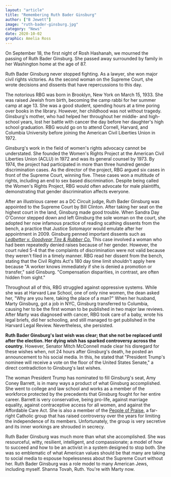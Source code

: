 ```yaml
---
layout: "article"
title: "Remembering Ruth Bader Ginsburg"
author: ["B Jewett"]
image: "ruth-bader-ginsburg.jpg"
category: "News"
date: 2020-10-02
graphic: Amelia Ross
---
```

On September 18, the first night of Rosh Hashanah, we mourned the passing of Ruth Bader Ginsburg. She passed away surrounded by family in her Washington home at the age of 87.

Ruth Bader Ginsburg never stopped fighting. As a lawyer, she won major civil rights victories. As the second woman on the Supreme Court, she wrote decisions and dissents that have repercussions to this day.

The notorious RBG was born in Brooklyn, New York on March 15, 1933. She was raised Jewish from birth, becoming the camp rabbi for her summer camp at age 13. She was a good student, spending hours at a time poring over books in the library. However, her childhood was not without tragedy. Ginsburg's mother, who had helped her throughout her middle- and high-school years, lost her battle with cancer the day before her daughter's high school graduation. RBG would go on to attend Cornell, Harvard, and Columbia University before joining the American Civil Liberties Union in 1972. 	

Ginsburg's work in the field of women's rights advocacy cannot be understated. She founded the Women's Rights Project at the American Civil Liberties Union (ACLU) in 1972 and was its general counsel by 1973. By 1974, the project had participated in more than three hundred gender discrimination cases. As the director of the project, RBG argued six cases in front of the Supreme Court, winning five. These cases won a multitude of rights, including an end to sex based discrimination. Despite being called the Women's Rights Project, RBG would often advocate for male plaintiffs, demonstrating that gender discrimination affects everyone.

After an illustrious career as a DC Circuit judge, Ruth Bader Ginsburg was appointed to the Supreme Court by Bill Clinton. After taking her seat on the highest court in the land, Ginsburg made good trouble. When Sandra Day O'Connor stepped down and left Ginsburg the sole woman on the court, she adopted her now infamous practice of reading scathing dissents from the bench, a practice that Justice Sotomayor would emulate after her appointment in 2009. Ginsburg penned important dissents such as *[Ledbetter v. Goodyear Tire & Rubber Co.](https://en.wikipedia.org/wiki/Ledbetter_v._Goodyear_Tire_%26_Rubber_Co.)* This case involved a woman who had been repeatedly denied raises because of her gender. However, the court ruled 5-4 that the complaints of discrimination were not valid because they weren't filed in a timely manner. RBG read her dissent from the bench, stating that the Civil Rights Act's 180 day time limit shouldn't apply here because "A worker knows immediately if she is denied a promotion or transfer," said Ginsburg. "Compensation disparities, in contrast, are often hidden from sight."

Throughout all of this, RBG struggled against oppressive systems. While she was at Harvard Law School, one of only nine women, the dean asked her, "Why are you here, taking the place of a man?" When her husband, Marty Ginsburg, got a job in NYC, Ginsburg transferred to Columbia, causing her to be the first woman to be published in two major law reviews. After Marty was diagnosed with cancer, RBG took care of a baby, wrote his legal briefs, did her schooling, and still managed to get published in the Harvard Legal Review. Nevertheless, she persisted.

**Ruth Bader Ginsburg's last wish was clear; that she not be replaced until after the election. Her dying wish has sparked controversy across the country.** However, Senator Mitch McConnell made clear his disregard for these wishes when, not 24 hours after Ginsburg's death, he posted an announcement to his social media. In this, he stated that "President Trump's nominee will receive a vote on the floor of the United States Senate," a direct contradiction to Ginsburg's last wishes.

The woman President Trump has nominated to fill Ginsburg's seat, Amy Coney Barrett, is in many ways a product of what Ginsburg accomplished. She went to college and law school and works as a member of the workforce protected by the precedents that Ginsburg fought for her entire career. Barrett is very conservative, being pro-life, against marriage equality, against contraceptive access for all women, and against the Affordable Care Act. She is also a member of the [People of Praise](https://www.forbes.com/sites/karenrobinsonjacobs/2020/09/26/heres-what-to-know-about-people-of-praise-the-christian-group-amy-coney-barrett-belongs-to/#71ebcf18f753), a far-right Catholic group that has raised controversy over the years for limiting the independence of its members. Unfortunately, the group is very secretive and its inner workings are shrouded in secrecy.

 Ruth Bader Ginsburg was much more than what she accomplished. She was resourceful, witty, resilient, intelligent, and compassionate; a model of how to succeed and how to be an activist in a system designed to stop both. She was so emblematic of what American values should be that many are taking to social media to espouse hopelessness about the Supreme Court without her. Ruth Bader Ginsburg was a role model to many American Jews, including myself. Shanna Tovah, Ruth. You're with Marty now.
